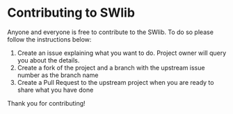 # Contributing to SWlib

Anyone and everyone is free to contribute to the SWlib. To do so please follow the instructions below:

1. Create an issue explaining what you want to do. Project owner will query you about the details.
2. Create a fork of the project and a branch with the upstream issue number as the branch name
3. Create a Pull Request to the upstream project when you are ready to share what you have done

Thank you for contributing!
